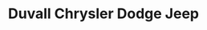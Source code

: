 ---
title: "Duvall Chrysler Dodge Jeep"
url: /clayton/duvall-chrysler-dodge-jeep/
shop: Autohaus
---